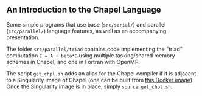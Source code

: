 
## An Introduction to the Chapel Language

Some simple programs that use base (`src/serial/`) and
parallel (`src/parallel/`) language features, as well as an accompanying presentation.

The folder `src/parallel/triad` contains code implementing the "triad" computation
`C = A + beta*B` using multiple tasking/shared memory schemes in Chapel, and one in
Fortran with OpenMP.

The script `get_chpl.sh` adds an alias for the Chapel compiler if it is adjacent to
a Singularity image of Chapel (one can be built from
[this Docker image](https://hub.docker.com/r/chapel/chapel)).
Once the Singularity image is in place, simply `source get_chpl.sh`.
